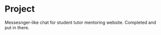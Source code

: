 Project
=======

Messesnger-like chat for student tutor mentoring website. 
Completed and put in there.

